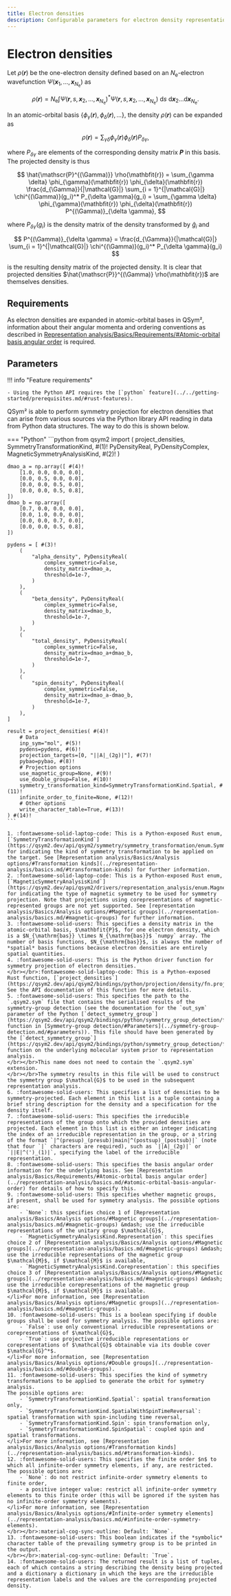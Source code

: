 ```yaml
---
title: Electron densities
description: Configurable parameters for electron density representation analysis
---
```


# Electron densities

Let $\rho(\mathbfit{r})$ be the one-electron density defined based on an $N_{\mathrm{e}}$-electron wavefunction $\Psi(\mathbfit{x}_1, \ldots, \mathbfit{x}_{N_{\mathrm{e}}})$ as

$$
    \rho(\mathbfit{r}) =
        N_{\mathrm{e}} \int
            \Psi(\mathbfit{r}, s, \mathbfit{x}_2, \ldots, \mathbfit{x}_{N_{\mathrm{e}}})^*
            \Psi(\mathbfit{r}, s, \mathbfit{x}_2, \ldots, \mathbfit{x}_{N_{\mathrm{e}}})
            \ \mathrm{d}s \ \mathrm{d}\mathbfit{x}_2 \ldots \mathrm{d}\mathbfit{x}_{N_{\mathrm{e}}}.
$$

In an atomic-orbital basis $\{ \phi_{\gamma}(\mathbfit{r}), \phi_{\delta}(\mathbfit{r}), \ldots \}$, the density $\rho(\mathbfit{r})$ can be expanded as

$$
    \rho(\mathbfit{r}) = \sum_{\gamma \delta}
        \phi_{\gamma}(\mathbfit{r}) \phi_{\delta}(\mathbfit{r}) P_{\delta \gamma},
$$

where $P_{\delta \gamma}$ are elements of the corresponding density matrix $\mathbfit{P}$ in this basis.
The projected density is thus

$$
    \hat{\mathscr{P}^{(\Gamma)}} \rho(\mathbfit{r})
        = \sum_{\gamma \delta}
            \phi_{\gamma}(\mathbfit{r}) \phi_{\delta}(\mathbfit{r})
            \frac{d_{\Gamma}}{|\mathcal{G}|} \sum_{i = 1}^{|\mathcal{G}|}
                \chi^{(\Gamma)}(g_i)^* P_{\delta \gamma}(g_i)
        = \sum_{\gamma \delta}
            \phi_{\gamma}(\mathbfit{r}) \phi_{\delta}(\mathbfit{r})
            P^{(\Gamma)}_{\delta \gamma},
$$

where $P_{\delta \gamma}(g_i)$ is the density matrix of the density transformed by $\hat{g}_i$ and

$$
    P^{(\Gamma)}_{\delta \gamma} =
        \frac{d_{\Gamma}}{|\mathcal{G}|} \sum_{i = 1}^{|\mathcal{G}|}
            \chi^{(\Gamma)}(g_i)^* P_{\delta \gamma}(g_i)
$$

is the resulting density matrix of the projected density.
It is clear that projected densities $\hat{\mathscr{P}}^{(\Gamma)} \rho(\mathbfit{r})$ are themselves densities.


## Requirements

As electron densities are expanded in atomic-orbital bases in QSym², information about their angular momenta and ordering conventions as described in [Representation analysis/Basics/Requirements/#Atomic-orbital basis angular order](../representation-analysis/basics.md/#atomic-orbital-basis-angular-order) is required.

## Parameters

!!! info "Feature requirements"

    - Using the Python API requires the [`python` feature](../../getting-started/prerequisites.md/#rust-features).

QSym² is able to perform symmetry projection for electron densities that can arise from various sources via the Python library API reading in data from Python data structures.
The way to do this is shown below.

=== "Python"
    ```python
    from qsym2 import (
        project_densities,
        SymmetryTransformationKind, #(1)!
        PyDensityReal,
        PyDensityComplex,
        MagneticSymmetryAnalysisKind, #(2)!
    )

    dmao_a = np.array([ #(4)!
        [1.0, 0.0, 0.0, 0.0],
        [0.0, 0.5, 0.0, 0.0],
        [0.0, 0.0, 0.5, 0.0],
        [0.0, 0.0, 0.5, 0.8],
    ])
    dmao_b = np.array([
        [0.7, 0.0, 0.0, 0.0],
        [0.0, 1.0, 0.0, 0.0],
        [0.0, 0.0, 0.7, 0.0],
        [0.0, 0.0, 0.5, 0.8],
    ])

    pydens = [ #(3)!
        (
            "alpha_density", PyDensityReal(
                complex_symmetric=False,
                density_matrix=dmao_a,
                threshold=1e-7,
            )
        ),
        (
            "beta_density", PyDensityReal(
                complex_symmetric=False,
                density_matrix=dmao_b,
                threshold=1e-7,
            )
        ),
        (
            "total_density", PyDensityReal(
                complex_symmetric=False,
                density_matrix=dmao_a+dmao_b,
                threshold=1e-7,
            )
        ),
        (
            "spin_density", PyDensityReal(
                complex_symmetric=False,
                density_matrix=dmao_a-dmao_b,
                threshold=1e-7,
            )
        ),
    ]

    result = project_densities( #(4)!
        # Data
        inp_sym="mol", #(5)!
        pydens=pydens, #(6)!
        projection_targets=[0, "||A|_(2g)|"], #(7)!
        pybao=pybao, #(8)!
        # Projection options
        use_magnetic_group=None, #(9)!
        use_double_group=False, #(10)!
        symmetry_transformation_kind=SymmetryTransformationKind.Spatial, #(11)!
        infinite_order_to_finite=None, #(12)!
        # Other options
        write_character_table=True, #(13)!
    ) #(14)!
    ```

    1. :fontawesome-solid-laptop-code: This is a Python-exposed Rust enum, [`SymmetryTransformationKind`](https://qsym2.dev/api/qsym2/symmetry/symmetry_transformation/enum.SymmetryTransformationKind.html), for indicating the kind of symmetry transformation to be applied on the target. See [Representation analysis/Basics/Analysis options/#Transformation kinds](../representation-analysis/basics.md/#transformation-kinds) for further information.
    2. :fontawesome-solid-laptop-code: This is a Python-exposed Rust enum, [`MagneticSymmetryAnalysisKind`](https://qsym2.dev/api/qsym2/drivers/representation_analysis/enum.MagneticSymmetryAnalysisKind.html), for indicating the type of magnetic symmetry to be used for symmetry projection. Note that projections using corepresentations of magnetic-represented groups are not yet supported. See [representation analysis/Basics/Analysis options/#Magnetic groups](../representation-analysis/basics.md/#magnetic-groups) for further information.
    3. :fontawesome-solid-users: This specifies a density matrix in the atomic-orbital basis, $\mathbfit{P}$, for one electron density, which is a $N_{\mathrm{bas}} \times N_{\mathrm{bas}}$ `numpy` array. The number of basis functions, $N_{\mathrm{bas}}$, is always the number of *spatial* basis functions because electron densities are entirely spatial quantities.
    4. :fontawesome-solid-users: This is the Python driver function for symmetry projection of electron densities.
    </br></br>:fontawesome-solid-laptop-code: This is a Python-exposed Rust function, [`project_densities`](https://qsym2.dev/api/qsym2/bindings/python/projection/density/fn.project_densities.html). See the API documentation of this function for more details.
    5. :fontawesome-solid-users: This specifies the path to the `.qsym2.sym` file that contains the serialised results of the symmetry-group detection (see the documentation for the `out_sym` parameter of the Python [`detect_symmetry_group`](https://qsym2.dev/api/qsym2/bindings/python/symmetry_group_detection/fn.detect_symmetry_group.html) function in [Symmetry-group detection/#Parameters](../symmetry-group-detection.md/#parameters)). This file should have been generated by the [`detect_symmetry_group`](https://qsym2.dev/api/qsym2/bindings/python/symmetry_group_detection/fn.detect_symmetry_group.html) function on the underlying molecular system prior to representation analysis.
    </br></br>This name does not need to contain the `.qsym2.sym` extension.
    </br></br>The symmetry results in this file will be used to construct the symmetry group $\mathcal{G}$ to be used in the subsequent representation analysis.
    6. :fontawesome-solid-users: This specifies a list of densities to be symmetry-projected. Each element in this list is a tuple containing a brief string description for the density and a specification for the density itself.
    7. :fontawesome-solid-users: This specifies the irreducible representations of the group onto which the provided densities are projected. Each element in this list is either an integer indicating the index of an irreducible representation in the group, or a string of the format `|^(presup)_(presub)|main|^(postsup)_(postsub)|` (note that four `|` characters are required), such as `||A|_(2g)|` or `||E|^(')_(1)|`, specifying the label of the irreducible representation.
    8. :fontawesome-solid-users: This specifies the basis angular order information for the underlying basis. See [Representation analysis/Basics/Requirements/#Atomic-orbital basis angular order](../representation-analysis/basics.md/#atomic-orbital-basis-angular-order) for details of how to specify this.
    9. :fontawesome-solid-users: This specifies whether magnetic groups, if present, shall be used for symmetry analysis. The possible options are:
        - `None`: this specifies choice 1 of [Representation analysis/Basics/Analysis options/#Magnetic groups](../representation-analysis/basics.md/#magnetic-groups) &mdash; use the irreducible representations of the unitary group $\mathcal{G}$,
        - `MagneticSymmetryAnalysisKind.Representation`: this specifies choice 2 of [Representation analysis/Basics/Analysis options/#Magnetic groups](../representation-analysis/basics.md/#magnetic-groups) &mdash; use the irreducible representations of the magnetic group $\mathcal{M}$, if $\mathcal{M}$ is available,
        - `MagneticSymmetryAnalysisKind.Corepresentation`: this specifies choice 3 of [Representation analysis/Basics/Analysis options/#Magnetic groups](../representation-analysis/basics.md/#magnetic-groups) &mdash; use the irreducible corepresentations of the magnetic group $\mathcal{M}$, if $\mathcal{M}$ is available.
    </li>For more information, see [Representation analysis/Basics/Analysis options/#Magnetic groups](../representation-analysis/basics.md/#magnetic-groups).
    10. :fontawesome-solid-users: This is a boolean specifying if double groups shall be used for symmetry analysis. The possible options are:
        - `False`: use only conventional irreducible representations or corepresentations of $\mathcal{G}$,
        - `True`: use projective irreducible representations or corepresentations of $\mathcal{G}$ obtainable via its double cover $\mathcal{G}^*$.
    </li>For more information, see [Representation analysis/Basics/Analysis options/#Double groups](../representation-analysis/basics.md/#double-groups).
    11. :fontawesome-solid-users: This specifies the kind of symmetry transformations to be applied to generate the orbit for symmetry analysis.
    The possible options are:
        - `SymmetryTransformationKind.Spatial`: spatial transformation only,
        - `SymmetryTransformationKind.SpatialWithSpinTimeReversal`: spatial transformation with spin-including time reversal,
        - `SymmetryTransformationKind.Spin`: spin transformation only,
        - `SymmetryTransformationKind.SpinSpatial`: coupled spin and spatial transformations.
    </li>For more information, see [Representation analysis/Basics/Analysis options/#Transformation kinds](../representation-analysis/basics.md/#transformation-kinds).
    12. :fontawesome-solid-users: This specifies the finite order $n$ to which all infinite-order symmetry elements, if any, are restricted. The possible options are:
        - `None`: do not restrict infinite-order symmetry elements to finite order,
        - a positive integer value: restrict all infinite-order symmetry elements to this finite order (this will be ignored if the system has no infinite-order symmetry elements).
    </li>For more information, see [Representation analysis/Basics/Analysis options/#Infinite-order symmetry elements](../representation-analysis/basics.md/#infinite-order-symmetry-elements).
    </br></br>:material-cog-sync-outline: Default: `None`.
    13. :fontawesome-solid-users: This boolean indicates if the *symbolic* character table of the prevailing symmetry group is to be printed in the output.
    </br></br>:material-cog-sync-outline: Default: `True`.
    14. :fontawesome-solid-users: The returned result is a list of tuples, each of which contains a string describing the density being projected and a dictionary a dictionary in which the keys are the irreducible representation labels and the values are the corresponding projected density.
